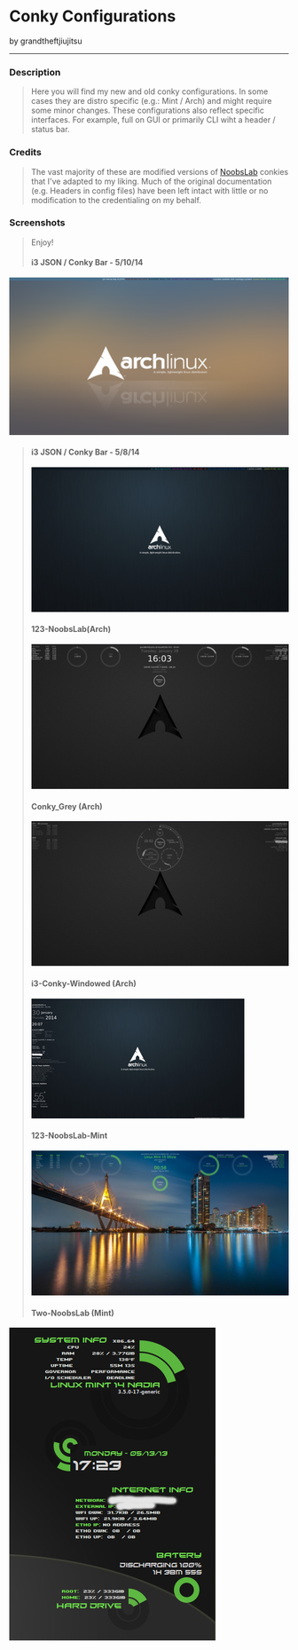 Conky Configurations
====================

by grandtheftjiujitsu

---------------------

### Description
> Here you will find my new and old conky configurations.  In some cases they are distro specific (e.g.: Mint / Arch) and might require some minor changes.  These configurations also reflect specific interfaces.  For example, full on GUI or primarily CLI wiht a header / status bar.

### Credits
> The vast majority of these are modified versions of [NoobsLab](http://www.noobslab.com/2012/07/conky-collection-for-ubuntulinux.html) conkies that I've adapted to my liking.  Much of the original documentation (e.g. Headers in config files) have been left intact with little or no modification to the credentialing on my behalf.

### Screenshots
> Enjoy!
> #### i3 JSON / Conky Bar - 5/10/14
> 
![Picture](https://raw.githubusercontent.com/grandtheftjiujitsu/Conky/master/i3JSONbar-20140510.png)
> #### i3 JSON / Conky Bar - 5/8/14
> ![Picture](https://raw.githubusercontent.com/grandtheftjiujitsu/Conky/master/i3JSONbar-20140508.png)
> #### 123-NoobsLab(Arch)
> ![Picture](https://raw.githubusercontent.com/grandtheftjiujitsu/Conky/master/123-noobslab.jpg)
> #### Conky_Grey (Arch)
> ![Picture](https://raw.githubusercontent.com/grandtheftjiujitsu/Conky/master/conky_grey.jpg)
> #### i3-Conky-Windowed (Arch)
> ![Picture](https://raw.githubusercontent.com/grandtheftjiujitsu/Conky/master/i3-conky-windowed.jpg)
> #### 123-NoobsLab-Mint
> ![Picture](https://raw.githubusercontent.com/grandtheftjiujitsu/Conky/master/123-noobslab-mint.jpg)
> #### Two-NoobsLab (Mint)
![Picture](https://raw.githubusercontent.com/grandtheftjiujitsu/Conky/master/two-noobslab-conky.jpg)
